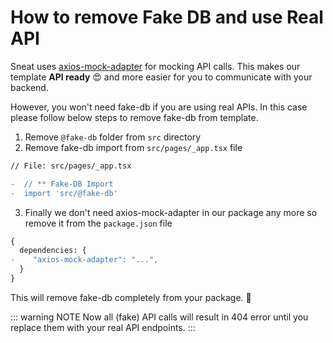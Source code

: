 # How to remove Fake DB and use Real API

Sneat uses [axios-mock-adapter](https://github.com/ctimmerm/axios-mock-adapter) for mocking API calls. This makes our template **API ready** 😍 and more easier for you to communicate with your backend.

However, you won't need fake-db if you are using real APIs. In this case please follow below steps to remove fake-db from template.

1. Remove `@fake-db` folder from `src` directory
2. Remove fake-db import from `src/pages/_app.tsx` file

```diff
// File: src/pages/_app.tsx

-  // ** Fake-DB Import
-  import 'src/@fake-db'
```

3. Finally we don't need axios-mock-adapter in our package any more so remove it from the `package.json` file

```diff
{
  dependencies: {
-    "axios-mock-adapter": "...",
  }
}
```

This will remove fake-db completely from your package. 🎉

::: warning NOTE
Now all (fake) API calls will result in 404 error until you replace them with your real API endpoints.
:::
